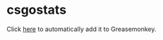 # csgostats


Click [here](https://raw.githubusercontent.com/largereptile/csgostats/main/csgo.user.js) to automatically add it to Greasemonkey.
